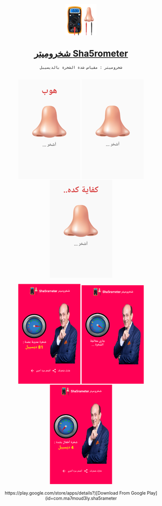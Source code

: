 <div align="center" dir="rtl">
  <a href="https://play.google.com/store/apps/details?id=com.ma7moud3ly.sha5rameter" target="_blank">
    <img src="play/logo.png" alt="drawing" width="100"/>
  </a>

# [Sha5rometer شخروميتر](https://play.google.com/store/apps/details?id=com.ma7moud3ly.sha5rameter) 
```
شخروميتر : مقياس شدة الشخرة بالديسيبل
```

<br>
<div>
  <img src="play/1.png" alt="drawing" width="200"/>
  <img src="play/2.png" alt="drawing" width="200"/>
  <img src="play/3.png" alt="drawing" width="200"/>
</div>
<br>
<div>
  <img src="play/4.png" alt="drawing" width="200"/>
  <img src="play/5.png" alt="drawing" width="200"/>
  <img src="play/6.png" alt="drawing" width="200"/>
</div>
<br>
[Download From Google Play](https://play.google.com/store/apps/details?id=com.ma7moud3ly.sha5rameter) 
</div>
